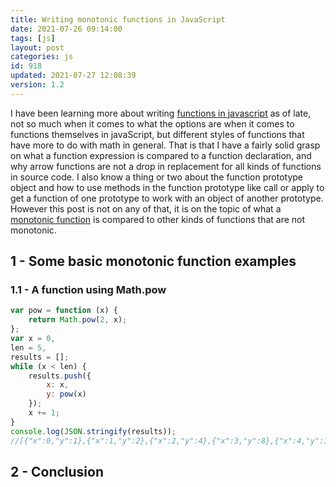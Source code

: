 ```yaml
---
title: Writing monotonic functions in JavaScript
date: 2021-07-26 09:14:00
tags: [js]
layout: post
categories: js
id: 918
updated: 2021-07-27 12:08:39
version: 1.2
---
```


I have been learning more about writing [functions in javascript](/2019/12/26/js-function/) as of late, not so much when it comes to what the options are when it comes to functions themselves in javaScript, but different styles of functions that have more to do with math in general. That is that I have a fairly solid grasp on what a function expression is compared to a function declaration, and why arrow functions are not a drop in replacement for all kinds of functions in source code. I also know a thing or two about the function prototype object and how to use methods in the function prototype like call or apply to get a function of one prototype to work with an object of another prototype. However this post is not on any of that, it is on the topic of what a [monotonic function](https://en.wikipedia.org/wiki/Monotonic_function) is compared to other kinds of functions that are not monotonic.

<!-- more -->


## 1 - Some basic monotonic function examples

### 1.1 - A function using Math.pow

```js
var pow = function (x) {
    return Math.pow(2, x);
};
var x = 0,
len = 5,
results = [];
while (x < len) {
    results.push({
        x: x,
        y: pow(x)
    });
    x += 1;
}
console.log(JSON.stringify(results));
//[{"x":0,"y":1},{"x":1,"y":2},{"x":2,"y":4},{"x":3,"y":8},{"x":4,"y":16}]
```

## 2 - Conclusion

